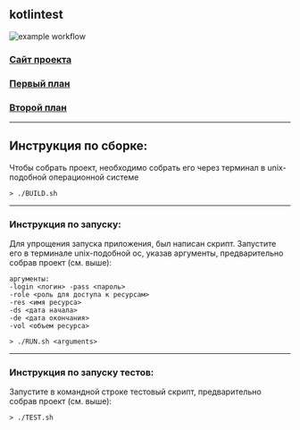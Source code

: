kotlintest
---
![example workflow](https://github.com/Winnie-the-Pooh2019/kotlintest/actions/workflows/main.yml/badge.svg)

### [Сайт проекта](https://winnie-the-pooh2019.github.io/kotlintest/)

### [Первый план](./src/application/PLAN2.md)

### [Второй план](./Roadmap2.md)
---
## Инструкция по сборке:
Чтобы собрать проект, необходимо собрать его через терминал в unix-подобной операционной системе
```shell
> ./BUILD.sh 
```
---
### Инструкция по запуску:
Для упрощения запуска приложения, был написан скрипт. Запустите его в терминале unix-подобной ос, указав аргументы, предварительно собрав проект (см. выше):
```
аргументы:
-login <логин> -pass <пароль> 
-role <роль для доступа к ресурсам> 
-res <имя ресурса> 
-ds <дата начала> 
-de <дата окончания> 
-vol <объем ресурса>
```
```shell
> ./RUN.sh <arguments>
```
---
### Инструкция по запуску тестов:
Запустите в командной строке тестовый скрипт, предварительно собрав проект (см. выше):
```shell
> ./TEST.sh
```